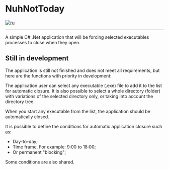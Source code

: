 # NuhNotToday

[![ru](https://img.shields.io/badge/lang-en-red.svg)](README.ru.md)

---

A simple C# .Net application that will be forcing selected executables processes to close when they open.

## Still in development

The application is still not finished and does not meet all requirements, but here are the functions with priority in development:

The application user can select any executable (.exe) file to add it to the list for automatic closure.
It is also possible to select a whole directory (folder) with variations of the selected directory only, or taking into account the directory tree.

When you start any executable from the list, the application should be automatically closed.

It is possible to define the conditions for automatic application closure such as:
* Day-to-day;
* Time frame. For example: 9:00 to 18:00;
* Or permanent "blocking";

Some conditions are also shared.